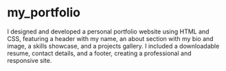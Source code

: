 # my_portfolio
I designed and developed a personal portfolio website using HTML and CSS, featuring a header with my name, an about section with my bio and image, a skills showcase, and a projects gallery. I included a downloadable resume, contact details, and a footer, creating a professional and responsive site. 

